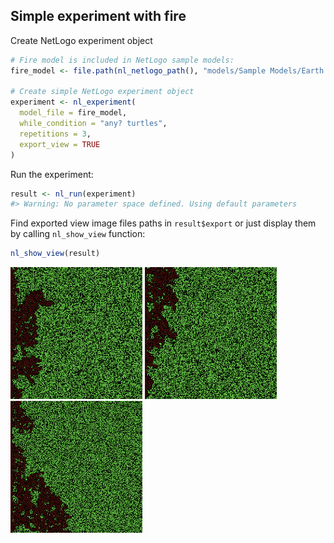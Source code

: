 






## Simple experiment with fire
Create NetLogo experiment object

```r
# Fire model is included in NetLogo sample models:
fire_model <- file.path(nl_netlogo_path(), "models/Sample Models/Earth Science/Fire.nlogo")

# Create simple NetLogo experiment object
experiment <- nl_experiment(
  model_file = fire_model, 
  while_condition = "any? turtles",
  repetitions = 3,
  export_view = TRUE
)
```

Run the experiment:

```r
result <- nl_run(experiment)
#> Warning: No parameter space defined. Using default parameters
```

Find exported view image files paths in `result$export` or just display them by calling `nl_show_view` function:

```r
nl_show_view(result)
```

![](img/README-model_view-1.png) ![](img/README-model_view-2.png) ![](img/README-model_view-3.png) 

